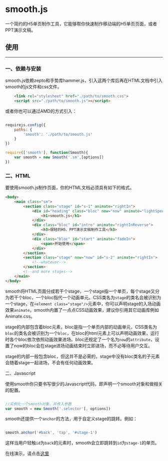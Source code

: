 # smooth.js
一个简约的H5单页制作工具，它能够帮你快速制作移动端的H5单页页面，或者PPT演示文稿。

## 使用
-----------------

### 一、依赖与安装

smooth.js依赖zepto和手势库hammer.js，引入这两个库后再在HTML文档中引入smooth的js文件和css文件。

```html
    <link rel="stylesheet" href="./path/to/smooth.css">
    <script src="./path/to/smooth.js"></script>
```

或者你也可以通过AMD的方式引入：

```javascript

requirejs.config({
    paths: {
        'smooth': './path/to/smooth.js'
    }
})

require(['smooth'], function(Smooth){
    var smooth = new Smooth('.sm',[options])
})
```

### 二、HTML

要使用smooth.js制作页面，你的HTML文档必须具有如下的格式。

```html
<body>
	<main class="sm">
		<section class="stage" id="s-1" animate="rightIn">
            <div id="heading" class="bloc" now="now" animate="lightSpeedIn">
				<h1>smooth.js</h1>
			</div>
			<div class="bloc" id="intro" animate="rightInReverse">
				<h3>很轻的H5、PPT演示文稿制作工具</h3>
			</div>
			<div class="bloc" id="start" animate="fadeIn">
				<span>开始使用</span>
			</div>
		</section>
		<section class="stage" now="now" id="s-2" animate="rightIn">
            <!--whatever-->
        </section>
        <!--and more stages-->
    </main>
</body>
```
smooth将HTML页面分成若干个stage，一个stage指一个单页，每个stage又分为若干个bloc，一个bloc指代一个动画单元。CSS类名为`stage`的类名会被识别为一个stage，在`<element class="stage"/>`元素中，你可以声明stage的入场动画效果`animate`，smooth内置了一点点CSS动画效果，建议你引用其它动画库例如Animate.css。

stage的内部包含着bloc元素，bloc是指一个单页内部的动画单元，CSS类名为`bloc`的类名会被识别为一个`bloc`，在bloc的html元素上可以声明动画效果，运行时各个bloc依次依照动画效果进场。bloc还规定了一个名为`now`的`attribute`，设置了now的bloc会在stage进场动画结束时立即进场，而不必等待用户交互。

stage的内部一般包含bloc，但这并不是必需的，stage中没有bloc类名的子元素会随着stage一起进场，不会有任何动画效果。

二、Javascript

使用smooth你只要书写很少的Javascript代码，即声明一个smooth对象和做相关的配置。

```javascript

//实例化一个smooth对象，并传入参数
var smooth = new Smooth('.selector'[, options])

```
smooth还提供一个`anchor`的方法，用于自定义stage的跳转。例如：

```javascript

smooth.anchor('#back', 'tap', '#stage-1')

```
这样当用户轻触`id`为`back`的元素时，smooth会立即跳转到`id`为`stage-1`的单页。

在线演示，请点击[这里](http://cynil.github.io/smooth)